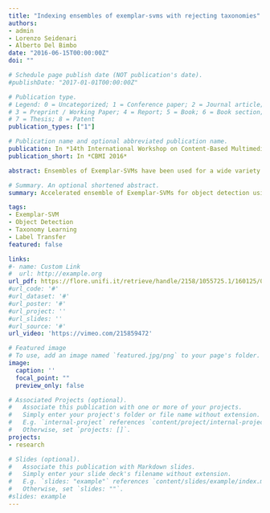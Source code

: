 ```yaml
---
title: "Indexing ensembles of exemplar-svms with rejecting taxonomies"
authors:
- admin
- Lorenzo Seidenari
- Alberto Del Bimbo
date: "2016-06-15T00:00:00Z"
doi: ""

# Schedule page publish date (NOT publication's date).
#publishDate: "2017-01-01T00:00:00Z"

# Publication type.
# Legend: 0 = Uncategorized; 1 = Conference paper; 2 = Journal article;
# 3 = Preprint / Working Paper; 4 = Report; 5 = Book; 6 = Book section;
# 7 = Thesis; 8 = Patent
publication_types: ["1"]

# Publication name and optional abbreviated publication name.
publication: In *14th International Workshop on Content-Based Multimedia Indexing (CBMI) 2016*
publication_short: In *CBMI 2016*

abstract: Ensembles of Exemplar-SVMs have been used for a wide variety of tasks, such as object detection, segmentation, label transfer and mid-level feature learning. In order to make this technique effective though a large collection of classifiers is needed, which often makes the evaluation phase prohibitive. To overcome this issue we exploit the joint distribution of exemplar classifier scores to build a taxonomy capable of indexing each Exemplar-SVM and enabling a fast evaluation of the whole ensemble. We experiment with the Pascal 2007 benchmark on the task of object detection and on a simple segmentation task, in order to verify the robustness of our indexing data structure with reference to the standard Ensemble. We also introduce a rejection strategy to discard not relevant image patches for a more efficient access to the data.

# Summary. An optional shortened abstract.
summary: Accelerated ensemble of Exemplar-SVMs for object detection using rejecting taxonomies

tags:
- Exemplar-SVM
- Object Detection
- Taxonomy Learning
- Label Transfer
featured: false

links:
#- name: Custom Link
#  url: http://example.org
url_pdf: https://flore.unifi.it/retrieve/handle/2158/1055725.1/160125/07500241.pdf
#url_code: '#'
#url_dataset: '#'
#url_poster: '#'
#url_project: ''
#url_slides: ''
#url_source: '#'
url_video: 'https://vimeo.com/215859472'

# Featured image
# To use, add an image named `featured.jpg/png` to your page's folder.
image:
  caption: ''
  focal_point: ""
  preview_only: false

# Associated Projects (optional).
#   Associate this publication with one or more of your projects.
#   Simply enter your project's folder or file name without extension.
#   E.g. `internal-project` references `content/project/internal-project/index.md`.
#   Otherwise, set `projects: []`.
projects:
- research

# Slides (optional).
#   Associate this publication with Markdown slides.
#   Simply enter your slide deck's filename without extension.
#   E.g. `slides: "example"` references `content/slides/example/index.md`.
#   Otherwise, set `slides: ""`.
#slides: example
---
```

